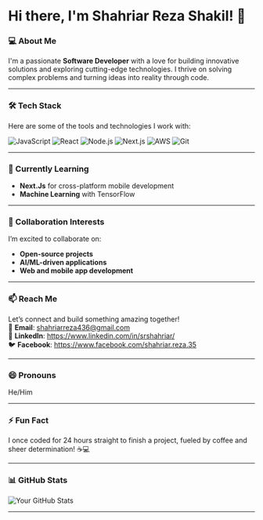 # Hi there, I'm Shahriar Reza Shakil! 👋

### 💻 About Me
I'm a passionate **Software Developer** with a love for building innovative solutions and exploring cutting-edge technologies. I thrive on solving complex problems and turning ideas into reality through code.

---

### 🛠️ Tech Stack
Here are some of the tools and technologies I work with:

![JavaScript](https://img.shields.io/badge/JavaScript-F7DF1E?style=for-the-badge&logo=javascript&logoColor=black)
![React](https://img.shields.io/badge/React-61DAFB?style=for-the-badge&logo=react&logoColor=black)
![Node.js](https://img.shields.io/badge/Node.js-339933?style=for-the-badge&logo=node.js&logoColor=white)
![Next.js](https://img.shields.io/badge/nextjs-22F3E?style=for-the-badge&logo=amazon-aws&logoColor=black)
![AWS](https://img.shields.io/badge/AWS-232F3E?style=for-the-badge&logo=amazon-aws&logoColor=white)
![Git](https://img.shields.io/badge/Git-F05032?style=for-the-badge&logo=git&logoColor=white)

---

### 🌱 Currently Learning
- **Next.Js** for cross-platform mobile development
- **Machine Learning** with TensorFlow

---

### 💞️ Collaboration Interests
I’m excited to collaborate on:
- **Open-source projects**
- **AI/ML-driven applications**
- **Web and mobile app development**

---

### 📫 Reach Me
Let’s connect and build something amazing together!  
📧 **Email**: shahriarreza436@gmail.com  
🔗 **LinkedIn**: https://www.linkedin.com/in/srshahriar/  
🐦 **Facebook**: https://www.facebook.com/shahriar.reza.35  

---

### 😄 Pronouns
He/Him

---

### ⚡ Fun Fact
I once coded for 24 hours straight to finish a project, fueled by coffee and sheer determination! ☕💻

---

### 📊 GitHub Stats
![Your GitHub Stats](https://github-readme-stats.vercel.app/api?username=shahriar2880&show_icons=true&theme=transparent)

---

<!---
shahriar2880/shahriar2880 is a ✨ special ✨ repository because its `README.md` (this file) appears on your GitHub profile.
You can click the Preview link to take a look at your changes.
--->
